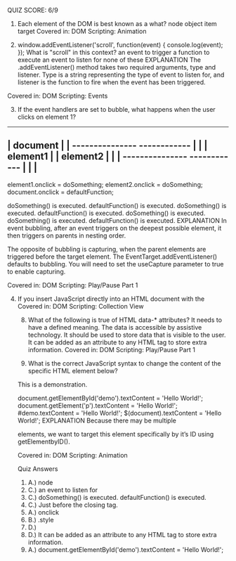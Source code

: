 QUIZ SCORE: 6/9
1. Each element of the DOM is best known as a what?
node
object
item
target
Covered in: DOM Scripting: Animation

2. window.addEventListener('scroll', function(event) {
     console.log(event);
});
What is "scroll" in this context?
an event to trigger
a function to execute
an event to listen for
none of these
EXPLANATION
The .addEventListener() method takes two required arguments, type and listener. Type is a string representing the type of event to listen for, and listener is the function to fire when the event has been triggered.

Covered in: DOM Scripting: Events

3. If the event handlers are set to bubble, what happens when the user clicks on element 1?
------------------------------------
| document                         |
|   ---------------  ------------  |
|   | element1    |  | element2 |  |
|   ---------------  ------------  |
|                                  |
------------------------------------

element1.onclick = doSomething;
element2.onclick = doSomething;
document.onclick = defaultFunction;

doSomething() is executed.
defaultFunction() is executed.
doSomething() is executed. defaultFunction() is executed.
doSomething() is executed. doSomething() is executed. defaultFunction() is executed.
EXPLANATION
In event bubbling, after an event triggers on the deepest possible element, it then triggers on parents in nesting order.

The opposite of bubbling is capturing, when the parent elements are triggered before the target element. The EventTarget.addEventListener() defaults to bubbling. You will need to set the useCapture parameter to true to enable capturing.

Covered in: DOM Scripting: Play/Pause Part 1

4. If you insert JavaScript directly into an HTML document with the <script> tag, where should you put it to make sure it runs after the page loads?
Just after the <head> tag.
Just after the <body> tag.
Just before the closing </body> tag.
Just before the closing </html> tag.
EXPLANATION
Browsers read HTML files from the top down. Although scripts can be placed anywhere in a file, weve placed the <script> tags at the end of the document.
This makes the page appear to load faster to the end user because the JavaScript is not blocking the content from rendering.

Covered in: DOM Scripting: Animation

5. Which event occurs when the user clicks on an HTML element?
onclick
onchange
onmouseover
onmouseclick

Covered in: DOM Scripting: Events

6. Using no helper libraries, just DOM scripting, what do you use to change the style of an element?
.css()
.style
.transform()
None of the above
EXPLANATION
.css() is a jQuery method, while .style is used with vanilla DOM scripting.

Covered in: DOM Scripting: Events

7. What is the correct HTML to include a JavaScript library?
<script href="mylibrary.js"></script>
<link type="script" src="mylibrary.js">
<link rel="script" href="mylibrary.js">
<script src="mylibrary.js"></script>
Covered in: DOM Scripting: Collection View

8. What of the following is true of HTML data-* attributes?
It needs to have a defined meaning.
The data is accessible by assistive technology.
It should be used to store data that is visible to the user.
It can be added as an attribute to any HTML tag to store extra information.
Covered in: DOM Scripting: Play/Pause Part 1

9. What is the correct JavaScript syntax to change the content of the specific HTML element below?
<p id='demo'>This is a demonstration.</p>
document.getElementById('demo').textContent = 'Hello World!';
document.getElement('p').textContent = 'Hello World!';
#demo.textContent = 'Hello World!';
$(document).textContent = 'Hello World!';
EXPLANATION
Because there may be multiple <p> elements, we want to target this element specifically by it’s ID using getElementbyID().

Covered in: DOM Scripting: Animation

Quiz Answers
1. A.) node
2. C.) an event to listen for
3. C.) doSomething() is executed. defaultFunction() is executed.
4. C.) Just before the closing </body> tag.
5. A.) onclick
6. B.) .style
7. D.) <script src="mylibrary.js"></script>
8. D.) It can be added as an attribute to any HTML tag to store extra information.
9. A.) document.getElementById('demo').textContent = 'Hello World!';
